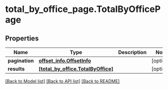 # total_by_office_page.TotalByOfficePage

## Properties
Name | Type | Description | Notes
------------ | ------------- | ------------- | -------------
**pagination** | [**offset_info.OffsetInfo**](OffsetInfo.md) |  | [optional]
**results** | [**[total_by_office.TotalByOffice]**](TotalByOffice.md) |  | [optional]

[[Back to Model list]](../README.md#documentation-for-models) [[Back to API list]](../README.md#documentation-for-api-endpoints) [[Back to README]](../README.md)
